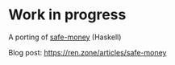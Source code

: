 # Work in progress

A porting of [safe-money](https://github.com/k0001/safe-money) (Haskell)

Blog post: https://ren.zone/articles/safe-money
